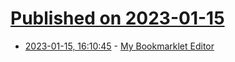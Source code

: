 # [Published on 2023-01-15](index.md)

* [2023-01-15, 16:10:45](https://lobste.rs/s/3jgneb/my_bookmarklet_editor) - [My Bookmarklet Editor](https://www.gibney.org/bookmarklet_editor)
